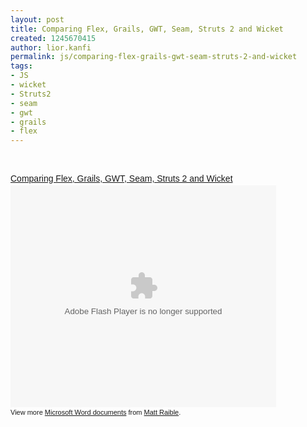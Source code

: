 ```yaml
---
layout: post
title: Comparing Flex, Grails, GWT, Seam, Struts 2 and Wicket
created: 1245670415
author: lior.kanfi
permalink: js/comparing-flex-grails-gwt-seam-struts-2-and-wicket
tags:
- JS
- wicket
- Struts2
- seam
- gwt
- grails
- flex
---
```

<p>&nbsp;</p>
<!--break-->
<div style="width:425px;text-align:left" id="__ss_727755"><a style="font:14px Helvetica,Arial,Sans-serif;display:block;margin:12px 0 3px 0;text-decoration:underline;" href="http://www.slideshare.net/mraible/comparing-flex-grails-gwt-seam-struts-2-and-wicket-presentation?type=presentation" title="Comparing Flex, Grails, GWT, Seam, Struts 2 and Wicket">Comparing Flex, Grails, GWT, Seam, Struts 2 and Wicket</a><object style="margin:0px" width="425" height="355"><param name="movie" value="http://static.slidesharecdn.com/swf/ssplayer2.swf?doc=comparingjvmwebframeworksapacheconus2007-1225997295837631-9&rel=0&stripped_title=comparing-flex-grails-gwt-seam-struts-2-and-wicket-presentation" /><param name="allowFullScreen" value="true"/><param name="allowScriptAccess" value="always"/><embed src="http://static.slidesharecdn.com/swf/ssplayer2.swf?doc=comparingjvmwebframeworksapacheconus2007-1225997295837631-9&rel=0&stripped_title=comparing-flex-grails-gwt-seam-struts-2-and-wicket-presentation" type="application/x-shockwave-flash" allowscriptaccess="always" allowfullscreen="true" width="425" height="355"></embed></object><div style="font-size:11px;font-family:tahoma,arial;height:26px;padding-top:2px;">View more <a style="text-decoration:underline;" href="http://www.slideshare.net/">Microsoft Word documents</a> from <a style="text-decoration:underline;" href="http://www.slideshare.net/mraible">Matt Raible</a>.</div></div>
